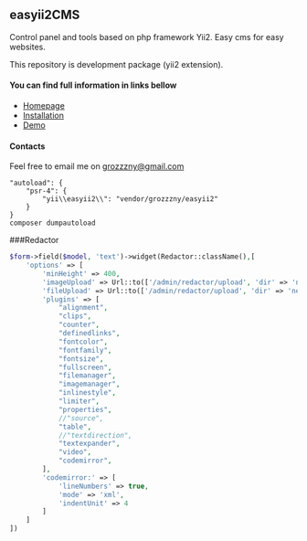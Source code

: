 ## easyii2CMS ##

Control panel and tools based on php framework Yii2. Easy cms for easy websites.

This repository is development package (yii2 extension).

#### You can find full information in links bellow ####
* [Homepage](http://easyii2cms.com)
* [Installation](http://easyii2cms.com/docs/install)
* [Demo](http://easyii2cms.com/demo)

#### Contacts ####

Feel free to email me on grozzzny@gmail.com


```
"autoload": {
    "psr-4": {
        "yii\\easyii2\\": "vendor/grozzzny/easyii2"
    }
}
composer dumpautoload
```

###Redactor
```php
$form->field($model, 'text')->widget(Redactor::className(),[
    'options' => [
        'minHeight' => 400,
        'imageUpload' => Url::to(['/admin/redactor/upload', 'dir' => 'news']),
        'fileUpload' => Url::to(['/admin/redactor/upload', 'dir' => 'news']),
        'plugins' => [
            "alignment",
            "clips",
            "counter",
            "definedlinks",
            "fontcolor",
            "fontfamily",
            "fontsize",
            "fullscreen",
            "filemanager",
            "imagemanager",
            "inlinestyle",
            "limiter",
            "properties",
            //"source",
            "table",
            //"textdirection",
            "textexpander",
            "video",
            "codemirror",
        ],
        'codemirror:' => [
            'lineNumbers' => true,
            'mode' => 'xml',
            'indentUnit' => 4
        ]
    ]
]) 
```